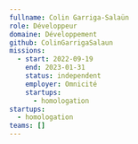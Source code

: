```yaml
---
fullname: Colin Garriga-Salaün
role: Développeur
domaine: Développement
github: ColinGarrigaSalaun
missions:
  - start: 2022-09-19
    end: 2023-01-31
    status: independent
    employer: Omnicité
    startups:
      - homologation
startups:
  - homologation
teams: []
---
```

